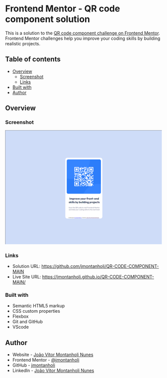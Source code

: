 # Frontend Mentor - QR code component solution

This is a solution to the [QR code component challenge on Frontend Mentor](https://www.frontendmentor.io/challenges/qr-code-component-iux_sIO_H). Frontend Mentor challenges help you improve your coding skills by building realistic projects. 

## Table of contents

- [Overview](#overview)
  - [Screenshot](#screenshot)
  - [Links](#links)
- [Built with](#built-with)
- [Author](#author)

## Overview

### Screenshot

![](./images/projectprint.png)


### Links

- Solution URL: https://github.com/jmontanholi/QR-CODE-COMPONENT-MAIN
- Live Site URL: https://jmontanholi.github.io/QR-CODE-COMPONENT-MAIN/

### Built with

- Semantic HTML5 markup
- CSS custom properties
- Flexbox
- Git and GitHub
- VScode

## Author

- Website - [João Vítor Montanholi Nunes](https://joaomontanholi.netlify.app)
- Frontend Mentor - [@jmontanholi](https://www.frontendmentor.io/profile/jmontanholi)
- GitHub - [jmontanholi](https://github.com/jmontanholi)
- LinkedIn - [João Vítor Montanholi Nunes](https://www.linkedin.com/in/joaovitormontanholi/)
